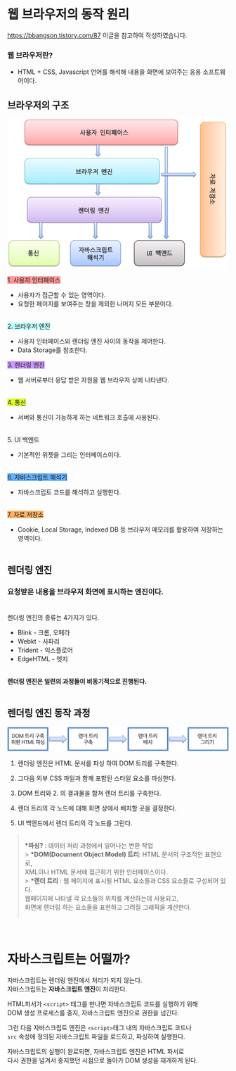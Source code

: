 # 웹 브라우저의 동작 원리

https://bbangson.tistory.com/87
이글을 참고하여 작성하였습니다.

### 웹 브라우저란?

- HTML + CSS, Javascript 언어를 해석해 내용을 화면에 보여주는 응용 소프트웨어이다.

## 브라우저의 구조

![asfd](../image/웹브라우저구조.png)

<span style="background-color:#FF9999">1. 사용자 인터페이스</span>

- 사용자가 접근할 수 있는 영역이다.
- 요청한 페이지를 보여주는 창을 제외한 나머지 모든 부분이다.<br><br>

<span style="background-color:#C0FFFF"> 2. 브라우저 엔진</span>

- 사용자 인터페이스와 렌더링 엔진 사이의 동작을 제어한다.<br>
- Data Storage를 참조한다.

<span style="background-color:#CC99FF">3. 렌더링 엔진</span>

- 웹 서버로부터 응답 받은 자원을 웹 브라우저 상에 나타낸다.<br><br>

<span style="background-color:#DCFF24">4. 통신</span>

- 서버와 통신이 가능하게 하는 네트워크 호출에 사용된다.<br><br>

<span style="background-color:#F5F5F5">5. UI 백엔드</span>

- 기본적인 위젯을 그리는 인터페이스이다.<br><br>

<span style="background-color:#66B2FF">6. 자바스크립트 해석기</span>

- 자바스크립트 코드를 해석하고 실행한다.<br><br>

<span style="background-color:#FFB266">7. 자료 저장소</span>

- Cookie, Local Storage, Indexed DB 등 브라우저 메모리를 활용하여 저장하는 영역이다.<br><br>

## 렌더링 엔진

### 요청받은 내용을 브라우저 화면에 표시하는 엔진이다.<br><br>

렌더링 엔진의 종류는 4가지가 있다.

- Blink - 크롬, 오페라
- Webkt - 사파리
- Trident - 익스플로어
- EdgeHTML - 엣지<br><br>

**렌더링 엔진은 일련의 과정들이 비동기적으로 진행된다.**<br><br>

## 렌더링 엔진 동작 과정

![asfd](../image/렌더링엔진동작과정.png)

1. 렌더링 엔진은 HTML 문서를 파싱 하여 DOM 트리를 구축한다.

2. 그다음 외부 CSS 파일과 함께 포함된 스타일 요소를 파싱한다.

3. DOM 트리와 2. 의 결과물을 합쳐 렌더 트리를 구축한다.

4. 렌더 트리의 각 노드에 대해 화면 상에서 배치할 곳을 결정한다.

5. UI 백엔드에서 렌더 트리의 각 노드를 그린다.

> <br>**\*파싱?** : 데이터 처리 과정에서 일어나는 변환 작업 <br> > **\*DOM(Document Object Model) 트리**: HTML 문서의 구조적인 표현으로, <br>
> XML이나 HTML 문서에 접근하기 위한 인터페이스이다. <br> > **\*렌더 트리** : 웹 페이지에 표시될 HTML 요소들과 CSS 요소들로 구성되어 있다. <br>
> 웹페이지에 나타낼 각 요소들의 위치를 계산하는데 사용되고, <br>
> 화면에 렌더링 하는 요소들을 표현하고 그려질 그래픽을 계산한다. <br><br>

<br>

# 자바스크립트는 어떨까?

자바스크립트는 렌더링 엔진에서 처리가 되지 않는다.<br>
자바스크립트는 **자바스크립트 엔진**이 처리한다.

HTML파서가 `<script>` 태그를 만나면 자바스크립트 코드를 실행하기 위해<br>
DOM 생성 프로세스를 중지, 자바스크립트 엔진으로 권한을 넘긴다.

그런 다음 자바스크립트 엔진은 `<script>`태그 내의 자바스크립트 코드나 <br>`src` 속성에 정의된 자바스크립트 파일을 로드하고, 파싱하여 실행한다.

자바스크립트의 실행이 완료되면, 자바스크립트 엔진은
HTML 파서로 <br>다시 권한을 넘겨서 중지했던 시점으로 돌아가 DOM 생성을 재개하게 된다.
